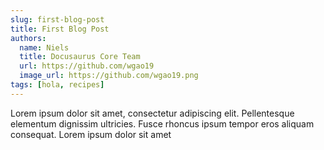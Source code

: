 ```yaml
---
slug: first-blog-post
title: First Blog Post
authors:
  name: Niels
  title: Docusaurus Core Team
  url: https://github.com/wgao19
  image_url: https://github.com/wgao19.png
tags: [hola, recipes]
---
```


Lorem ipsum dolor sit amet, consectetur adipiscing elit. Pellentesque elementum dignissim ultricies. Fusce rhoncus ipsum tempor eros aliquam consequat. Lorem ipsum dolor sit amet
